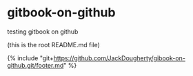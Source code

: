 # gitbook-on-github

testing gitbook on github

(this is the root README.md file)

{% include "git+https://github.com/JackDougherty/gibook-on-github.git/footer.md" %}
